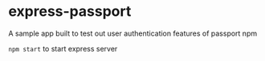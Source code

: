 # express-passport

A sample app built to test out user authentication features of passport npm

`npm start` to start express server